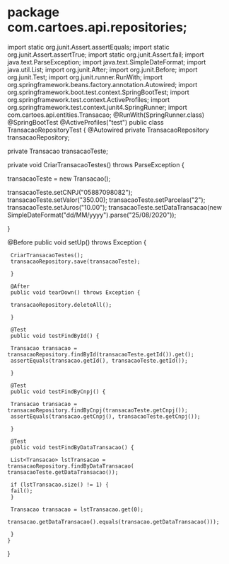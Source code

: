 # package com.cartoes.api.repositories;
import static org.junit.Assert.assertEquals;
import static org.junit.Assert.assertTrue;
import static org.junit.Assert.fail;
import java.text.ParseException;
import java.text.SimpleDateFormat;
import java.util.List;
import org.junit.After;
import org.junit.Before;
import org.junit.Test;
import org.junit.runner.RunWith;
import org.springframework.beans.factory.annotation.Autowired;
import org.springframework.boot.test.context.SpringBootTest;
import org.springframework.test.context.ActiveProfiles;
import org.springframework.test.context.junit4.SpringRunner;
import com.cartoes.api.entities.Transacao;
@RunWith(SpringRunner.class)
@SpringBootTest
@ActiveProfiles("test")
public class TransacaoRepositoryTest {
 @Autowired
 private TransacaoRepository transacaoRepository;

 private Transacao transacaoTeste;

 private void CriarTransacaoTestes() throws ParseException {

 transacaoTeste = new Transacao();

 transacaoTeste.setCNPJ("05887098082");
 transacaoTeste.setValor("350.00);
 transacaoTeste.setParcelas("2");
 transacaoTeste.setJuros("10.00"); 
 transacaoTeste.setDataTransacao(new
SimpleDateFormat("dd/MM/yyyy").parse("25/08/2020"));

 }

 @Before
 public void setUp() throws Exception {
	 
	 CriarTransacaoTestes();
	 transacaoRepository.save(transacaoTeste);

	 }

	 @After
	 public void tearDown() throws Exception {

	 transacaoRepository.deleteAll();

	 }

	 @Test
	 public void testFindById() {

	 Transacao transacao =
	transacaoRepository.findById(transacaoTeste.getId()).get();
	 assertEquals(transacao.getId(), transacaoTeste.getId());

	 }

	 @Test
	 public void testFindByCnpj() {

	 Transacao transacao = transacaoRepository.findByCnpj(transacaoTeste.getCnpj());
	 assertEquals(transacao.getCnpj(), transacaoTeste.getCnpj());

	 }

	 @Test
	 public void testFindByDataTransacao() {

	 List<Transacao> lstTransacao =
	transacaoRepository.findByDataTransacao(
	transacaoTeste.getDataTransacao());

	 if (lstTransacao.size() != 1) {
	 fail();
	 }

	 Transacao transacao = lstTransacao.get(0);

	transacao.getDataTransacao().equals(transacao.getDataTransacao()));

	 }
	}

 }
